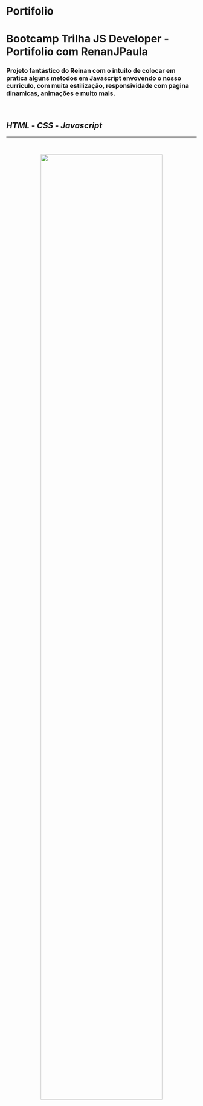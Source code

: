 # Portifolio 

# Bootcamp Trilha JS Developer - Portifolio com RenanJPaula

### Projeto fantástico do Reinan com o intuito de colocar em pratica alguns metodos em Javascript envovendo o nosso curriculo, com muita estilização, responsividade com pagina dinamicas, animações e muito mais. 

<br/>

##  *HTML* - *CSS* - *Javascript*

---

<br />
<p align="center"> <img src="img/illustration.gif"  width ="80%"> </p>
<br />



